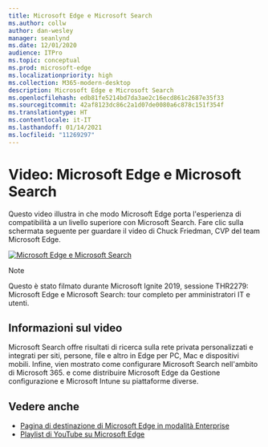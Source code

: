 ```yaml
---
title: Microsoft Edge e Microsoft Search
ms.author: collw
author: dan-wesley
manager: seanlynd
ms.date: 12/01/2020
audience: ITPro
ms.topic: conceptual
ms.prod: microsoft-edge
ms.localizationpriority: high
ms.collection: M365-modern-desktop
description: Microsoft Edge e Microsoft Search
ms.openlocfilehash: edb81fe5214bd7da3ae2c16ecd861c2687e35f33
ms.sourcegitcommit: 42af8123dc86c2a1d07de0080a6c878c151f354f
ms.translationtype: HT
ms.contentlocale: it-IT
ms.lasthandoff: 01/14/2021
ms.locfileid: "11269297"
---
```

# Video: Microsoft Edge e Microsoft Search

Questo video illustra in che modo Microsoft Edge porta l'esperienza di compatibilità a un livello superiore con Microsoft Search. Fare clic sulla schermata seguente per guardare il video di Chuck Friedman, CVP del team Microsoft Edge.

[![Microsoft Edge e Microsoft Search](https://res.cloudinary.com/marcomontalbano/image/upload/v1592253564/video_to_markdown/images/youtube--7LfNqmJkeTM-c05b58ac6eb4c4700831b2b3070cd403.jpg)](http://www.youtube.com/watch?v=7LfNqmJkeTM "Microsoft Edge and Microsoft Search")

> [!NOTE]
> Questo è stato filmato durante Microsoft Ignite 2019, sessione THR2279: Microsoft Edge e Microsoft Search: tour completo per amministratori IT e utenti.

## Informazioni sul video

Microsoft Search offre risultati di ricerca sulla rete privata personalizzati e integrati per siti, persone, file e altro in Edge per PC, Mac e dispositivi mobili. Infine, vien mostrato come configurare Microsoft Search nell'ambito di Microsoft 365. e come distribuire Microsoft Edge da Gestione configurazione e Microsoft Intune su piattaforme diverse.

## Vedere anche

- [Pagina di destinazione di Microsoft Edge in modalità Enterprise](https://aka.ms/EdgeEnterprise)
- [Playlist di YouTube su Microsoft Edge](https://www.youtube.com/playlist?list=PLXtHYVsvn_b-uXh1tMeYpT-0iD8tD3tFy)
